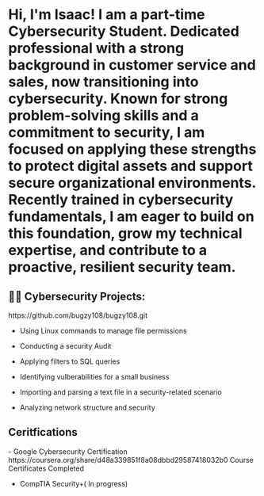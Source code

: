 <h1>Hi, I'm Isaac! I am a part-time Cybersecurity Student. Dedicated professional with a strong background in customer service and sales, now transitioning into cybersecurity. Known for strong problem-solving skills and a commitment to security, I am focused on applying these strengths to protect digital assets and support secure organizational environments. Recently trained in cybersecurity fundamentals, I am eager to build on this foundation, grow my technical expertise, and contribute to a proactive, resilient security team.

<h2>👨‍💻 Cybersecurity Projects:</h2> https://github.com/bugzy108/bugzy108.git

- Using Linux commands to manage file permissions 


- Conducting a security Audit 

- Applying filters to SQL queries 
  
- Identifying vulberabilities for a small business 
- Importing and parsing a text file in a security-related scenario
  
- Analyzing network structure and security
   

<h2>Ceritfications</h2> 
- Google Cybersecurity Certification https://coursera.org/share/d48a339851f8a08dbbd29587418032b0
Course Certificates Completed


- CompTIA Security+( In progress)





